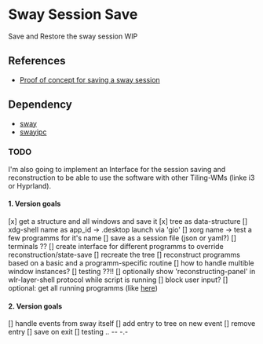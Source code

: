 # Sway Session Save
Save and Restore the sway session WIP

## References
-   [Proof of concept for saving a sway session](https://github.com/gumieri/sway-session)
## Dependency
-   [sway](https://github.com/swaywm/sway)
-   [swayipc](https://github.com/JayceFayne/swayipc-rs)

### TODO
I'm also going to implement an Interface for the session saving and reconstruction to be able to use the software with other Tiling-WMs (linke i3 or Hyprland).
#### 1. Version goals
[x]   get a structure and all windows and save it
    [x]   tree as data-structure
    []   xdg-shell name as app_id -> .desktop launch via 'gio'
    []   xorg name -> test a few programms for it's name
    []   save as a session file (json or yaml?)
    []   terminals ??
    []   create interface for different programms to override reconstruction/state-save
[]   recreate the tree
    []   reconstruct programms based on a basic and a programm-specific routine
    []   how to handle multible window instances?
[]   testing ??!!
[]   optionally show 'reconstructing-panel' in wlr-layer-shell protocol while script is running 
    []   block user input?
[]  optional: get all running programms (like [here](https://github.com/gumieri/sway[]session))

#### 2. Version goals
[]   handle events from sway itself
    []   add entry to tree on new event
    []   remove entry
    []   save on exit
[]   testing ._. -_- -.-

